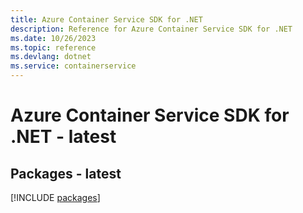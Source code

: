 ```yaml
---
title: Azure Container Service SDK for .NET
description: Reference for Azure Container Service SDK for .NET
ms.date: 10/26/2023
ms.topic: reference
ms.devlang: dotnet
ms.service: containerservice
---
```

# Azure Container Service SDK for .NET - latest
## Packages - latest
[!INCLUDE [packages](container-service-index.md)]